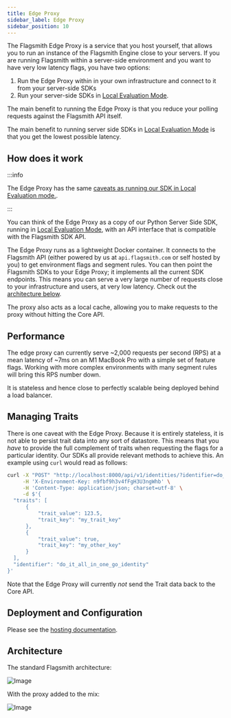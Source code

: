 ```yaml
---
title: Edge Proxy
sidebar_label: Edge Proxy
sidebar_position: 10
---
```


The Flagsmith Edge Proxy is a service that you host yourself, that allows you to run an instance of the Flagsmith Engine close to your servers. If you are running Flagsmith within a server-side environment and you want to have very low latency flags, you have two options:

1. Run the Edge Proxy within in your own infrastructure and connect to it from your server-side SDKs
2. Run your server-side SDKs in [Local Evaluation Mode](/flagsmith-integration/integration-overview).

The main benefit to running the Edge Proxy is that you reduce your polling requests against the Flagsmith API itself.

The main benefit to running server side SDKs in [Local Evaluation Mode](/flagsmith-integration/integration-overview) is that you get the lowest possible latency.

## How does it work

:::info

The Edge Proxy has the same [caveats as running our SDK in Local Evaluation mode.](/flagsmith-integration/integration-overview).

:::

You can think of the Edge Proxy as a copy of our Python Server Side SDK, running in [Local Evaluation Mode](/flagsmith-integration/integration-overview), with an API interface that is compatible with the Flagsmith SDK API.

The Edge Proxy runs as a lightweight Docker container. It connects to the Flagsmith API (either powered by us at `api.flagsmith.com` or self hosted by you) to get environment flags and segment rules. You can then point the Flagsmith SDKs to your Edge Proxy; it implements all the current SDK endpoints. This means you can serve a very large number of requests close to your infrastructure and users, at very low latency. Check out the [architecture below](#architecture).

The proxy also acts as a local cache, allowing you to make requests to the proxy without hitting the Core API.

## Performance

The edge proxy can currently serve ~2,000 requests per second (RPS) at a mean latency of ~7ms on an M1 MacBook Pro with a simple set of feature flags. Working with more complex environments with many segment rules will bring this RPS number down.

It is stateless and hence close to perfectly scalable being deployed behind a load balancer.

## Managing Traits

There is one caveat with the Edge Proxy. Because it is entirely stateless, it is not able to persist trait data into any sort of datastore. This means that you _have_ to provide the full complement of traits when requesting the flags for a particular identity. Our SDKs all provide relevant methods to achieve this. An example using `curl` would read as follows:

```bash
curl -X "POST" "http://localhost:8000/api/v1/identities/?identifier=do_it_all_in_one_go_identity" \
     -H 'X-Environment-Key: n9fbf9h3v4fFgH3U3ngWhb' \
     -H 'Content-Type: application/json; charset=utf-8' \
     -d $'{
  "traits": [
      {
          "trait_value": 123.5,
          "trait_key": "my_trait_key"
      },
      {
          "trait_value": true,
          "trait_key": "my_other_key"
      }
  ],
  "identifier": "do_it_all_in_one_go_identity"
}'
```

Note that the Edge Proxy will currently _not_ send the Trait data back to the Core API.

## Deployment and Configuration

Please see the [hosting documentation](/deployment-self-hosting/edge-proxy).

## Architecture

The standard Flagsmith architecture:

![Image](/img/edge-proxy-existing.svg)

With the proxy added to the mix:

![Image](/img/edge-proxy-proxy.svg)
